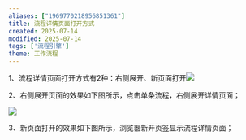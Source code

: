 ```yaml
---
aliases: ["1969770218956851361"]
title: 流程详情页面打开方式
created: 2025-07-14
modified: 2025-07-14
tags: ['流程引擎']
theme: 工作流程
---
```


1、流程详情页面打开方式有2种：右侧展开、新页面打开![](https://myhelpdoc.oss-cn-heyuan.aliyuncs.com/mdimages/23237fc84806a5eaf8352c58881ba583.jpg)

2、右侧展开页面的效果如下图所示，点击单条流程，右侧展开详情页面；

![](https://myhelpdoc.oss-cn-heyuan.aliyuncs.com/mdimages/a756553c7789c84e9072c2123414778a.jpg)

3、新页面打开的效果如下图所示，浏览器新开页签显示流程详情页面；

